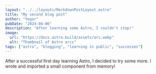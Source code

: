 ```yaml
---
layout: "../../layouts/MarkdownPostLayout.astro"
title: "My second blog post"
author: "Yegor"
pubDate: "2024-04-06"
description: "After learning some Astro, I couldn't stop!"
image:
  url: "https://docs.astro.build/assets/arc.webp"
  alt: "Thumbnail of Astro arcs"
tags: ["astro", "blogging", "learning in public", "successes"]
---
```


After a successful first day learning Astro, I decided to try some more.
I wrote and imported a small component from memory!
